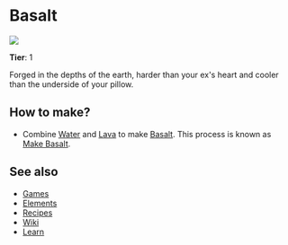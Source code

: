 # Basalt

![](/wiki/images/item.basalt.png)

**Tier**: 1

Forged in the depths of the earth, harder than your ex's heart and cooler than the underside of your pillow.

## How to make?

* Combine [Water](/wiki/elements/water) and [Lava](/wiki/elements/lava) to make [Basalt](/wiki/elements/basalt). This process is known as [Make Basalt](/wiki/recipes/make-basalt).

## See also

* [Games](/wiki/games)
* [Elements](/wiki/elements)
* [Recipes](/wiki/recipes)
* [Wiki](/wiki/index)
* [Learn](/learn/index)